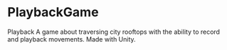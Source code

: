 # PlaybackGame
 Playback A game about traversing city rooftops with the ability to record and playback movements.  Made with Unity.
